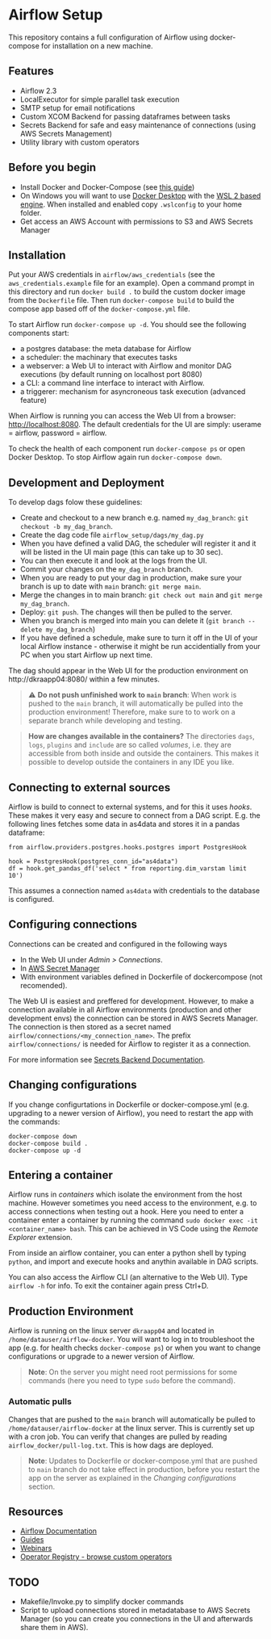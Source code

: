# Airflow Setup
This repository contains a full configuration of Airflow using docker-compose for installation on a new machine.

## Features
- Airflow 2.3
- LocalExecutor for simple parallel task execution
- SMTP setup for email notifications
- Custom XCOM Backend for passing dataframes between tasks
- Secrets Backend for safe and easy maintenance of connections (using AWS Secrets Management)
- Utility library with custom operators

## Before you begin
- Install Docker and Docker-Compose (see [this guide](https://airflow.apache.org/docs/apache-airflow/stable/start/docker.html#before-you-begin))
- On Windows you will want to use [Docker Desktop](https://docs.docker.com/desktop/windows/install/) with the [WSL 2 based engine](https://docs.docker.com/desktop/windows/wsl/). When installed and enabled copy `.wslconfig` to your home folder.
- Get access an AWS Account with permissions to S3 and AWS Secrets Manager

## Installation
Put your AWS credentials in `airflow/aws_credentials` (see the `aws_credentials.example` file for an example).
Open a command prompt in this directory and run `docker build .` to build the custom docker image from the `Dockerfile` file.
Then run `docker-compose build` to build the compose app based off of the `docker-compose.yml` file.

To start Airflow run `docker-compose up -d`.
You should see the following components start:
- a postgres database: the meta database for Airflow
- a scheduler: the machinary that executes tasks
- a webserver: a Web UI to interact with Airflow and monitor DAG executions (by default running on localhost port 8080)
- a CLI: a command line interface to interact with Airflow.
- a triggerer: mechanism for asyncroneous task execution (advanced feature)

When Airflow is running you can access the Web UI from a browser: [http://localhost:8080](http://localhost:8080).
The default credentials for the UI are simply: userame = airflow, password = airflow.

To check the health of each component run `docker-compose ps` or open Docker Desktop.
To stop Airflow again run `docker-compose down`.

## Development and Deployment
To develop dags folow these guidelines:
- Create and checkout to a new branch e.g. named `my_dag_branch`: `git checkout -b my_dag_branch`.
- Create the dag code file `airflow_setup/dags/my_dag.py`
- When you have defined a valid DAG, the scheduler will register it and it will be listed in the UI main page (this can take up to 30 sec). 
- You can then execute it and look at the logs from the UI. 
- Commit your changes on the `my_dag_branch` branch.
- When you are ready to put your dag in production, make sure your branch is up to date with `main` branch: `git merge main`.
- Merge the changes in to main branch: `git check out main` and `git merge my_dag_branch`.
- Deploy: `git push`. The changes will then be pulled to the server. 
- When you branch is merged into main you can delete it (`git branch --delete my_dag_branch`)
- If you have defined a schedule, make sure to turn it off in the UI of your local Airflow instance - otherwise it might be run accidentially from your PC when you start Airflow up next time. 

The dag should appear in the Web UI for the production environment on http://dkraapp04:8080/ within a few minutes.

> :warning: **Do not push unfinished work to `main` branch**: When work is pushed to the `main` branch, it will automatically be pulled into the production environment! Therefore, make sure to to work on a separate branch while developing and testing. 

> **How are changes available in the containers?** The directories `dags`, `logs`, `plugins` and `include` are so called *volumes*, i.e. they are accessible from both inside and outside the containers. This makes it possible to develop outside the containers in any IDE you like.

## Connecting to external sources
Airflow is build to connect to external systems, and for this it uses *hooks*. These makes it very easy and secure to connect from a DAG script. 
E.g. the following lines fetches some data in as4data and stores it in a pandas dataframe:
```
from airflow.providers.postgres.hooks.postgres import PostgresHook

hook = PostgresHook(postgres_conn_id="as4data")
df = hook.get_pandas_df('select * from reporting.dim_varstam limit 10')
```
This assumes a connection named `as4data` with credentials to the database is configured.

## Configuring connections
Connections can be created and configured in the following ways
- In the Web UI under *Admin > Connections*.
- In [AWS Secret Manager](https://eu-central-1.console.aws.amazon.com/secretsmanager/home?region=eu-central-1#!/listSecrets/)
- With environment variables defined in Dockerfile of dockercompose (not recomended).

The Web UI is easiest and preffered for development. However, to make a connection available in all Airflow environments (production and other development envs) the connection can be stored in AWS Secrets Manager.
The connection is then stored as a secret named `airflow/connections/<my_connection_name>`. The prefix `airflow/connections/` is needed for Airflow to register it as a connection.

For more information see [Secrets Backend Documentation](https://airflow.apache.org/docs/apache-airflow-providers-amazon/stable/secrets-backends/aws-secrets-manager.html).



## Changing configurations
If you change configurtations in Dockerfile or docker-compose.yml (e.g. upgrading to a newer version of Airflow), you need to restart the app with the commands:
```
docker-compose down
docker-compose build .
docker-compose up -d
```

## Entering a container
Airflow runs in *containers* which isolate the environment from the host machine.
However sometimes you need access to the environment, e.g. to access connections when testing out a hook. 
Here you need to enter a container enter a container by running the command `sudo docker exec -it <container_name> bash`. This can be achieved in VS Code using the *Remote Explorer* extension.

From inside an airflow container, you can enter a python shell by typing `python`, and import and execute hooks and anythin available in DAG scripts. 

You can also access the Airflow CLI (an alternative to the Web UI). Type `airflow -h` for info. To exit the container again press Ctrl+D.

## Production Environment
Airflow is running on the linux server `dkraapp04` and located in `/home/datauser/airflow-docker`.
You will want to log in to troubleshoot the app (e.g. for health checks `docker-compose ps`) or when you want to change configurations or upgrade to a newer version of Airflow.

> **Note**: On the server you might need root permissions for some commands (here you need to type `sudo` before the command).

### Automatic pulls
Changes that are pushed to the `main` branch will automatically be pulled to `/home/datauser/airflow-docker` at the linux server. This is currently set up with a cron job. You can verify that changes are pulled by reading `airflow_docker/pull-log.txt`. This is how dags are deployed. 

> **Note**: Updates to Dockerfile or docker-compose.yml that are pushed to `main` branch do not take effect in production, before you restart the app on the server as explained in the *Changing configurations* section.


## Resources
- [Airflow Documentation](https://airflow.apache.org/docs/apache-airflow/stable/index.html)
- [Guides](https://www.astronomer.io/guides/)
- [Webinars](https://www.astronomer.io/events/webinars/)
- [Operator Registry - browse custom operators](https://registry.astronomer.io/)


## TODO
- Makefile/Invoke.py to simplify docker commands
- Script to upload connections stored in metadatabase to AWS Secrets Manager (so you can create you connections in the UI and afterwards share them in AWS).

